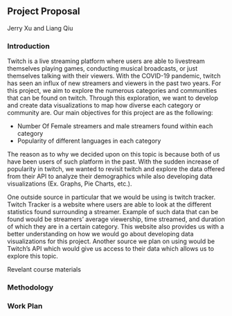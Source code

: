 ## Project Proposal
Jerry Xu and Liang Qiu
### Introduction
  Twitch is a live streaming platform where users are able to livestream themselves playing games, conducting musical broadcasts, or just themselves talking with their viewers. With the COVID-19 pandemic, twitch has seen an influx of new streamers and viewers in the past two years. For this project, we aim to explore the numerous categories and communities that can be found on twitch. Through this exploration, we want to develop and create data visualizations to map how diverse each category or community are. Our main objectives for this project are as the following:
  * Number Of Female streamers and male streamers found within each category
  * Popularity of different languages in each category 

  The reason as to why we decided upon on this topic is because both of us have been users of such platform in the past. With the sudden increase of popularity in twitch, we wanted to revisit twitch and explore the data offered from their API to analyze their demographics while also developing data visualizations (Ex. Graphs, Pie Charts, etc.). 
  
  One outside source in particular that we would be using is twitch tracker. Twitch Tracker is a website where users are able to look at the different statistics found surrounding a streamer. Example of such data that can be found would be streamers’ average viewership, time streamed, and duration of which they are in a certain category. This website also provides us with a better understanding on how we would go about developing data visualizations for this project. Another source we plan on using would be Twitch’s API which would give us access to their data which allows us to explore this topic. 
  
  Revelant course materials
### Methodology

### Work Plan
